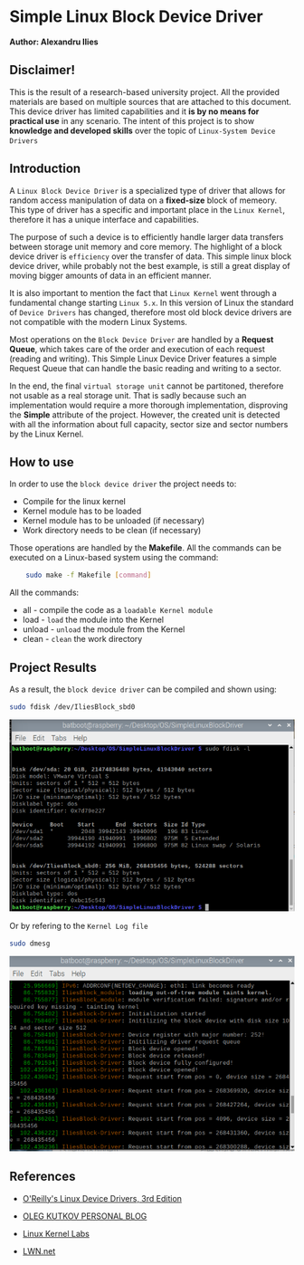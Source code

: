 # Simple Linux Block Device Driver

**Author: Alexandru Ilies**

## **Disclaimer!**

This is the result of a research-based university project. All the provided materials are based on multiple sources that are attached to this document. This device driver has limited capabilities and it **is by no means for practical use** in any scenario. The intent of this project is to show **knowledge and developed skills** over the topic of `Linux-System Device Drivers`

## Introduction

A `Linux Block Device Driver` is a specialized type of driver that allows for random access manipulation of data on a **fixed-size** block of memeory. This type of driver has a specific and important place in the `Linux Kernel`, therefore it has a unique interface and capabilities.

The purpose of such a device is to efficiently handle larger data transfers between storage unit memory and core memory. The highlight of a block device driver is `efficiency` over the transfer of data. This simple linux block device driver, while probably not the best example, is still a great display of moving bigger amounts of data in an efficient manner.

It is also important to mention the fact that `Linux Kernel` went through a fundamental change starting `Linux 5.x`. In this version of Linux the standard of `Device Drivers` has changed, therefore most old block device drivers are not compatible with the modern Linux Systems.

Most operations on the `Block Device Driver` are handled by a **Request Queue**, which takes care of the order and execution of each request (reading and writing). This Simple Linux Device Driver features a simple Request Queue that can handle the basic reading and writing to a sector.

In the end, the final `virtual storage unit` cannot be partitoned, therefore not usable as a real storage unit. That is sadly because such an implementation would require a more thorough implementation, disproving the **Simple** attribute of the project. However, the created unit is detected with all the information about full capacity, sector size and sector numbers by the Linux Kernel.

## How to use

In order to use the `block device driver` the project needs to:
- Compile for the linux kernel
- Kernel module has to be loaded
- Kernel module has to be unloaded (if necessary)
- Work directory needs to be clean (if necessary)

Those operations are handled by the **Makefile**. All the commands can be executed on a Linux-based system using the command:

```bash
    sudo make -f Makefile [command]
```

All the commands:
- all - compile the code as a `loadable Kernel module`
- load - `load` the module into the Kernel
- unload - `unload` the module from the Kernel
- clean - `clean` the work directory

## Project Results

As a result, the `block device driver` can be compiled and shown using:

```bash
sudo fdisk /dev/IliesBlock_sbd0
```

![DeviceSpecs](./Results/DeviceSpecs.png)

Or by refering to the `Kernel Log file`

```bash
sudo dmesg
```

![DeviceKernelMsg](./Results/DeviceKernelMsg.png)

## References

- [O'Reilly's Linux Device Drivers, 3rd Edition](https://www.oreilly.com/library/view/linux-device-drivers/0596005903/ch16.html)

- [OLEG KUTKOV PERSONAL BLOG](https://olegkutkov.me/2020/02/10/linux-block-device-driver/)

- [Linux Kernel Labs](https://linux-kernel-labs.github.io/refs/heads/master/labs/block_device_drivers.html)

- [LWN.net](https://lwn.net/Articles/58720/)